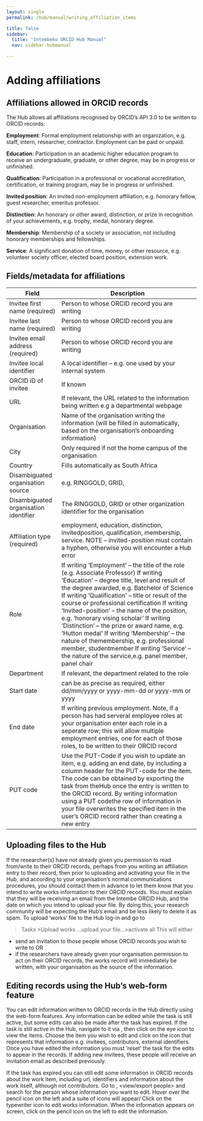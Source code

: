 ```yaml
---
layout: single
permalink: /hub/manual/writing_affiliation_items

title: false
sidebar:
  title: "Intembeko ORCID Hub Manual"
  nav: sidebar-hubmanual

---
```



# Adding affiliations
## Affiliations allowed in ORCID records
The Hub allows all affiliations recognised by ORCID’s API 3.0 to be written to ORCID
records:

**Employment**: Formal employment relationship with an organization, e.g. staff, intern, researcher, contractor.
Employment can be paid or unpaid.

**Education**: Participation in an academic higher education program to receive an undergraduate, graduate, or
other degree, may be in progress or unfinished.

**Qualification**: Participation in a professional or vocational accreditation, certification, or training program, may
be in progress or unfinished.

**Invited position**: An invited non-employment affiliation, e.g. honorary fellow, guest researcher, emeritus
professor.

**Distinction**: An honorary or other award, distinction, or prize in recognition of your achievements, e.g. trophy,
medal, honorary degree.

**Membership**: Membership of a society or association, not including honorary memberships and fellowships.

**Service**: A significant donation of time, money, or other resource, e.g. volunteer society officer, elected board
position, extension work.



## Fields/metadata for affiliations

| Field | Description |
| ----- | ----------- |
| Invitee first name (required) | Person to whose ORCID record you are writing |
| Invitee last name (required) | Person to whose ORCID record you are writing |
| Invitee email address (required) | Person to whose ORCID record you are writing |
| Invitee local identifier | A local identifier – e.g. one used by your internal system |
| ORCID iD of invitee | If known |
| URL | If relevant, the URL related to the information being written e.g a departmental webpage |
| Organisation | Name of the organisation writing the information (will be filled in automatically, based on the organisation’s onboarding information) |
| City | Only required if not the home campus of the organisation |
| Country | Fills automatically as South Africa |
| Disambiguated organisation source | e.g. RINGGOLD, GRID, |
| Disambiguated organisation identifier | The RINGGOLD, GRID or other organization identifier for the organisation |
| Affiliation type (required) | employment, education, distinction, invitedposition, qualification, membership, service. NOTE – invited-position must contain a hyphen, otherwise you will encounter a Hub error |
| Role | If writing ‘Employment’ – the title of the role (e.g. Associate Professor) If writing ‘Education’ – degree title, level and result of the degree awarded, e.g. Batchelor of Science If writing ‘Qualification’ – title or result of the course or professional certification If writing ‘Invited-position’ – the name of the position, e.g. ‘honorary vising scholar’ If writing ‘Distinction’ – the prize or award name, e.g. ‘Hutton medal’ If writing ‘Membership’ – the nature of themembership, e.g. professional member, studentmember If writing ‘Service’ – the nature of the service,e.g. panel member, panel chair |
| Department | If relevant, the department related to the role |
| Start date | can be as precise as required, either dd/mm/yyyy or yyyy-mm-dd or yyyy-mm or yyyy |
| End date | If writing previous employment. Note, if a person has had serveral employee roles at your organisation enter each role in a seperate row; this will allow multiple employment entries, one for each of those roles, to be written to their ORCID record | 
| PUT code | Use the PUT-Code if you wish to update an item, e.g. adding an end date, by including a column header for the PUT-code for the item. The code can be obtained by exporting the task from theHub once the entry is written to the ORCID record. By writing information using a PUT codethe row of information in your file overwrites the specified item in the user’s ORCID record rather than creating a new entry |

## Uploading files to the Hub
If the researcher(s) have not already given you permission to read from/write to their ORCID records,
perhaps from you writing an affiliation entry to their record, then prior to uploading and activating
your file in the Hub, and according to your organisation’s normal communications procedures, you
should contact them in advance to let them know that you intend to write works information to their
ORCID records. You must explain that they will be receiving an email from the Intembe ORCID
Hub, and the date on which you intend to upload your file. By doing this, your research community
will be expecting the Hub’s email and be less likely to delete it as spam.
To upload ‘works’ file to the Hub log-in and go to
>Tasks >Upload works ...upload your file…>activate all
This will either
* send an invitation to those people whose ORCID records you wish to write to OR
* if the researchers have already given your organisation permission to act on their ORCID records, the
works record will immediately be written, with your organisation as the source of the information.


## Editing records using the Hub’s web-form feature
You can edit information written to ORCID records in the Hub directly using the web-form features.
Any information can be edited while the task is still active, but some edits can also be made after the
task has expired.
If the task is still active in the Hub, navigate to it via <Tasks>, <Uploaded Tasks> then click on the eye
icon to view the items. Choose the item you wish to edit and click on the icon that represents that
information e.g. invitees, contributors, external identifiers. Once you have edited the information you
must ‘reset’ the task for the edits to appear in the records. If adding new invitees, these people will
receive an invitation email as described previously.

If the task has expired you can still edit some information in ORCID records about the work item,
including url, identifiers and information about the work itself, although not contributors. Go to <Your
People>, <view/export people> and search for the person whose information you want to edit. Hover
over the pencil icon on the left and a suite of icons will appear/ Click on the typewriter icon to edit
works information. When the information appears on screen, click on the pencil icon on the left to
edit the information. 